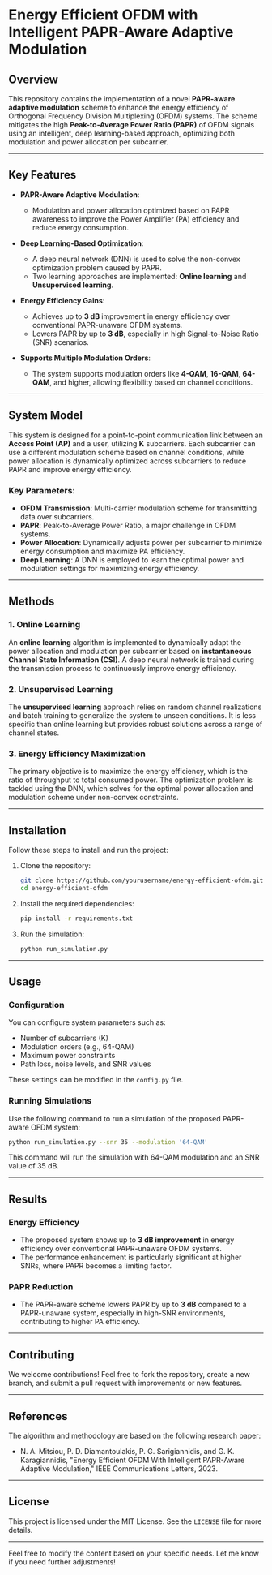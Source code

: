 # Energy Efficient OFDM with Intelligent PAPR-Aware Adaptive Modulation

## Overview

This repository contains the implementation of a novel **PAPR-aware adaptive modulation** scheme to enhance the energy efficiency of Orthogonal Frequency Division Multiplexing (OFDM) systems. The scheme mitigates the high **Peak-to-Average Power Ratio (PAPR)** of OFDM signals using an intelligent, deep learning-based approach, optimizing both modulation and power allocation per subcarrier.

---

## Key Features

- **PAPR-Aware Adaptive Modulation**:
  - Modulation and power allocation optimized based on PAPR awareness to improve the Power Amplifier (PA) efficiency and reduce energy consumption.
  
- **Deep Learning-Based Optimization**:
  - A deep neural network (DNN) is used to solve the non-convex optimization problem caused by PAPR.
  - Two learning approaches are implemented: **Online learning** and **Unsupervised learning**.

- **Energy Efficiency Gains**:
  - Achieves up to **3 dB** improvement in energy efficiency over conventional PAPR-unaware OFDM systems.
  - Lowers PAPR by up to **3 dB**, especially in high Signal-to-Noise Ratio (SNR) scenarios.

- **Supports Multiple Modulation Orders**:
  - The system supports modulation orders like **4-QAM**, **16-QAM**, **64-QAM**, and higher, allowing flexibility based on channel conditions.

---

## System Model

This system is designed for a point-to-point communication link between an **Access Point (AP)** and a user, utilizing **K** subcarriers. Each subcarrier can use a different modulation scheme based on channel conditions, while power allocation is dynamically optimized across subcarriers to reduce PAPR and improve energy efficiency.

### Key Parameters:
- **OFDM Transmission**: Multi-carrier modulation scheme for transmitting data over subcarriers.
- **PAPR**: Peak-to-Average Power Ratio, a major challenge in OFDM systems.
- **Power Allocation**: Dynamically adjusts power per subcarrier to minimize energy consumption and maximize PA efficiency.
- **Deep Learning**: A DNN is employed to learn the optimal power and modulation settings for maximizing energy efficiency.

---

## Methods

### 1. Online Learning

An **online learning** algorithm is implemented to dynamically adapt the power allocation and modulation per subcarrier based on **instantaneous Channel State Information (CSI)**. A deep neural network is trained during the transmission process to continuously improve energy efficiency.

### 2. Unsupervised Learning

The **unsupervised learning** approach relies on random channel realizations and batch training to generalize the system to unseen conditions. It is less specific than online learning but provides robust solutions across a range of channel states.

### 3. Energy Efficiency Maximization

The primary objective is to maximize the energy efficiency, which is the ratio of throughput to total consumed power. The optimization problem is tackled using the DNN, which solves for the optimal power allocation and modulation scheme under non-convex constraints.

---

## Installation

Follow these steps to install and run the project:

1. Clone the repository:
    ```bash
    git clone https://github.com/yourusername/energy-efficient-ofdm.git
    cd energy-efficient-ofdm
    ```

2. Install the required dependencies:
    ```bash
    pip install -r requirements.txt
    ```

3. Run the simulation:
    ```bash
    python run_simulation.py
    ```

---

## Usage

### Configuration

You can configure system parameters such as:
- Number of subcarriers (K)
- Modulation orders (e.g., 64-QAM)
- Maximum power constraints
- Path loss, noise levels, and SNR values

These settings can be modified in the `config.py` file.

### Running Simulations

Use the following command to run a simulation of the proposed PAPR-aware OFDM system:

```bash
python run_simulation.py --snr 35 --modulation '64-QAM'
```

This command will run the simulation with 64-QAM modulation and an SNR value of 35 dB.

---

## Results

### Energy Efficiency

- The proposed system shows up to **3 dB improvement** in energy efficiency over conventional PAPR-unaware OFDM systems.
- The performance enhancement is particularly significant at higher SNRs, where PAPR becomes a limiting factor.

### PAPR Reduction

- The PAPR-aware scheme lowers PAPR by up to **3 dB** compared to a PAPR-unaware system, especially in high-SNR environments, contributing to higher PA efficiency.

---

## Contributing

We welcome contributions! Feel free to fork the repository, create a new branch, and submit a pull request with improvements or new features.

---

## References

The algorithm and methodology are based on the following research paper:

- N. A. Mitsiou, P. D. Diamantoulakis, P. G. Sarigiannidis, and G. K. Karagiannidis, "Energy Efficient OFDM With Intelligent PAPR-Aware Adaptive Modulation," IEEE Communications Letters, 2023.

---

## License

This project is licensed under the MIT License. See the `LICENSE` file for more details.

---

Feel free to modify the content based on your specific needs. Let me know if you need further adjustments!
